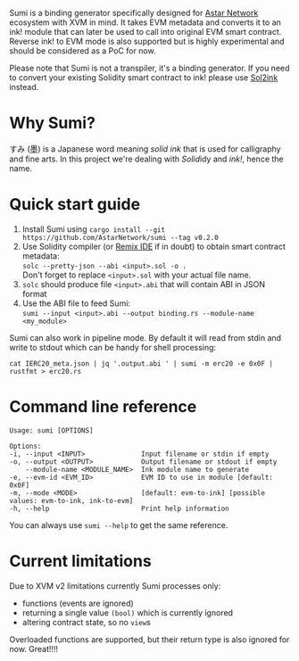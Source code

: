 
Sumi is a binding generator specifically designed for [Astar Network](https://astar.network) ecosystem with XVM in mind. It takes EVM metadata and converts it to an ink! module that can later be used to call into original EVM smart contract. Reverse ink! to EVM mode is also supported but is highly experimental and should be considered as a PoC for now.

Please note that Sumi is not a transpiler, it's a binding generator. If you need to convert your existing Solidity smart contract to ink! please use [Sol2ink](https://github.com/Supercolony-net/sol2ink) instead.

# Why Sumi?

すみ (墨) is a Japanese word meaning *solid ink* that is used for calligraphy and fine arts. In this project we're dealing with *Solid*idy and *ink!*, hence the name.

# Quick start guide

1. Install Sumi using `cargo install --git https://github.com/AstarNetwork/sumi --tag v0.2.0`
2. Use Solidity compiler (or [Remix IDE](https://remix.ethereum.org) if in doubt) to obtain smart contract metadata:  
`solc --pretty-json --abi <input>.sol -o .`  
Don't forget to replace `<input>.sol` with your actual file name.  
3. `solc` should produce file `<input>.abi` that will contain ABI in JSON format
4. Use the ABI file to feed Sumi:  
`sumi --input <input>.abi --output binding.rs --module-name <my_module>`

Sumi can also work in pipeline mode. By default it will read from stdin and write to stdout which can be handy for shell processing:

    cat IERC20_meta.json | jq '.output.abi ' | sumi -m erc20 -e 0x0F | rustfmt > erc20.rs

# Command line reference

    Usage: sumi [OPTIONS]

    Options:
    -i, --input <INPUT>              Input filename or stdin if empty
    -o, --output <OUTPUT>            Output filename or stdout if empty
        --module-name <MODULE_NAME>  Ink module name to generate
    -e, --evm-id <EVM_ID>            EVM ID to use in module [default: 0x0F]
    -m, --mode <MODE>                [default: evm-to-ink] [possible values: evm-to-ink, ink-to-evm]
    -h, --help                       Print help information

You can always use `sumi --help` to get the same reference.

# Current limitations

Due to XVM v2 limitations currently Sumi processes only:
- functions (events are ignored)
- returning a single value `(bool)` which is currently ignored
- altering contract state, so no `view`s

Overloaded functions are supported, but their return type is also ignored for now.
Great!!!!
